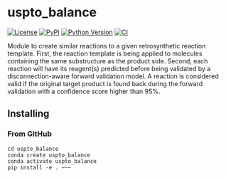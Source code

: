 # uspto_balance

[![License](https://img.shields.io/pypi/l/uspto_balance.svg?color=green)](https://github.com/yvsgrndjn/uspto_balance/raw/main/LICENSE)
[![PyPI](https://img.shields.io/pypi/v/uspto_balance.svg?color=green)](https://pypi.org/project/uspto_balance)
[![Python Version](https://img.shields.io/pypi/pyversions/uspto_balance.svg?color=green)](https://python.org)
[![CI](https://github.com/yvsgrndjn/uspto_balance/actions/workflows/ci.yml/badge.svg)](https://github.com/yvsgrndjn/uspto_balance/actions/workflows/ci.yml)

Module to create similar reactions to a given retrosynthetic reaction template. First, the reaction template is being applied to molecules containing the same substructure as the product side. Second, each reaction will have its reagent(s) predicted before being validated by a disconnection-aware forward validation model. A reaction is considered valid if the original target product is found back during the forward validation with a confidence score higher than 95%.

## Installing
### From GitHub
~~~git clone git@github.com:yvsgrndjn/USPTO_balance.git
cd uspto_balance
conda create uspto_balance
conda activate uspto_balance
pip install -e . ~~~

